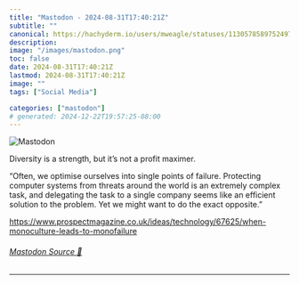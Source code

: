 ```yaml
---
title: "Mastodon - 2024-08-31T17:40:21Z"
subtitle: ""
canonical: https://hachyderm.io/users/mweagle/statuses/113057858975249787
description:
image: "/images/mastodon.png"
toc: false
date: 2024-08-31T17:40:21Z
lastmod: 2024-08-31T17:40:21Z
image: ""
tags: ["Social Media"]

categories: ["mastodon"]
# generated: 2024-12-22T19:57:25-08:00
---
```

![Mastodon](/images/mastodon.png)

<p>Diversity is a strength, but it’s not a profit maximer. </p><p>“Often, we optimise ourselves into single points of failure. Protecting computer systems from threats around the world is an extremely complex task, and delegating the task to a single company seems like an efficient solution to the problem. Yet we might want to do the exact opposite.”</p><p><a href="https://www.prospectmagazine.co.uk/ideas/technology/67625/when-monoculture-leads-to-monofailure" target="_blank" rel="nofollow noopener noreferrer" translate="no"><span class="invisible">https://www.</span><span class="ellipsis">prospectmagazine.co.uk/ideas/t</span><span class="invisible">echnology/67625/when-monoculture-leads-to-monofailure</span></a></p>


###### [Mastodon Source 🐘](https://hachyderm.io/@mweagle/113057858975249787)

___
